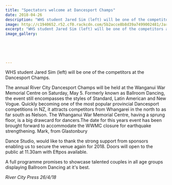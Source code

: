 ```yaml
---
title: "Spectators welcome at Dancesport Champs"
date: 2018-04-26
description: "WHS student Jared Sim (left) will be one of the competitors at the Dancesport Champs..."
image: http://c1940652.r52.cf0.rackcdn.com/5b2acce8b8d39a7499002481/Jared-Sim-RCP-smaller26-april-ballroom.gif
excerpt: "WHS student Jared Sim (left) will be one of the competitors at the Dancesport Champs on Saturday 5 May 2018."
image_gallery:
    
    
    
    
    
---
```


<p><span>WHS student Jared Sim (left) will be one of the competitors at the Dancesport Champs.</span></p>
<p><span>The annual River City Dancesport Champs will be held at the Wanganui War Memorial Centre on Saturday, May 5. Formerly known as Ballroom Dancing, the event still encompasses the styles of Standard, Latin American and New Vogue. Quickly becoming one of the most popular provincial Dancesport competitions in NZ, it attracts competitors from Whangarei in the north to as far south as Nelson. The Whanganui War Memorial Centre</span><span class="text_exposed_show">, having a sprung floor, is a big drawcard for dancers.The date for this years event has been brought forward to accommodate the WWMC closure for earthquake strengthening. Mark, from Glastonbury&nbsp;<br /></span></p>
<p><span class="text_exposed_show">Dance Studio, would like to thank the strong support from sponsors enabling us to secure the venue again for 2018. Doors will open to the public at 11.30am with Eftpos available.<br /></span></p>
<p><span class="text_exposed_show">A full programme promises to showcase talented couples in all age groups displaying Ballroom Dancing at it's best.</span></p>
<p><em><span class="text_exposed_show">River City Press 26/4/18</span></em></p>

